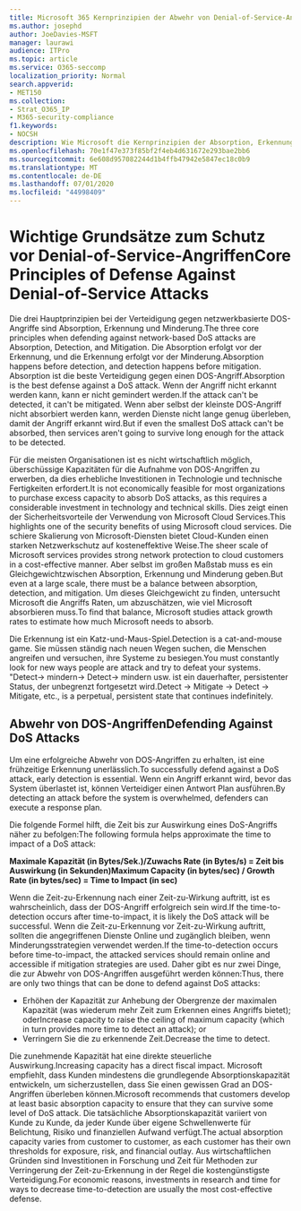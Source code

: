 ```yaml
---
title: Microsoft 365 Kernprinzipien der Abwehr von Denial-of-Service-Angriffen
ms.author: josephd
author: JoeDavies-MSFT
manager: laurawi
audience: ITPro
ms.topic: article
ms.service: O365-seccomp
localization_priority: Normal
search.appverid:
- MET150
ms.collection:
- Strat_O365_IP
- M365-security-compliance
f1.keywords:
- NOCSH
description: Wie Microsoft die Kernprinzipien der Absorption, Erkennung und Minderung bei der Abwehr von DOS-Angriffen (Denial of Service) verwendet.
ms.openlocfilehash: 70e1f47e373f85bf2f4eb4d631672e293bae2bb6
ms.sourcegitcommit: 6e608d957082244d1b4ffb47942e5847ec18c0b9
ms.translationtype: MT
ms.contentlocale: de-DE
ms.lasthandoff: 07/01/2020
ms.locfileid: "44998409"
---
```

# <a name="core-principles-of-defense-against-denial-of-service-attacks"></a><span data-ttu-id="2a731-103">Wichtige Grundsätze zum Schutz vor Denial-of-Service-Angriffen</span><span class="sxs-lookup"><span data-stu-id="2a731-103">Core Principles of Defense Against Denial-of-Service Attacks</span></span>

<span data-ttu-id="2a731-104">Die drei Hauptprinzipien bei der Verteidigung gegen netzwerkbasierte DOS-Angriffe sind Absorption, Erkennung und Minderung.</span><span class="sxs-lookup"><span data-stu-id="2a731-104">The three core principles when defending against network-based DoS attacks are Absorption, Detection, and Mitigation.</span></span> <span data-ttu-id="2a731-105">Die Absorption erfolgt vor der Erkennung, und die Erkennung erfolgt vor der Minderung.</span><span class="sxs-lookup"><span data-stu-id="2a731-105">Absorption happens before detection, and detection happens before mitigation.</span></span> <span data-ttu-id="2a731-106">Absorption ist die beste Verteidigung gegen einen DOS-Angriff.</span><span class="sxs-lookup"><span data-stu-id="2a731-106">Absorption is the best defense against a DoS attack.</span></span> <span data-ttu-id="2a731-107">Wenn der Angriff nicht erkannt werden kann, kann er nicht gemindert werden.</span><span class="sxs-lookup"><span data-stu-id="2a731-107">If the attack can't be detected, it can't be mitigated.</span></span> <span data-ttu-id="2a731-108">Wenn aber selbst der kleinste DOS-Angriff nicht absorbiert werden kann, werden Dienste nicht lange genug überleben, damit der Angriff erkannt wird.</span><span class="sxs-lookup"><span data-stu-id="2a731-108">But if even the smallest DoS attack can't be absorbed, then services aren't going to survive long enough for the attack to be detected.</span></span>

<span data-ttu-id="2a731-109">Für die meisten Organisationen ist es nicht wirtschaftlich möglich, überschüssige Kapazitäten für die Aufnahme von DOS-Angriffen zu erwerben, da dies erhebliche Investitionen in Technologie und technische Fertigkeiten erfordert.</span><span class="sxs-lookup"><span data-stu-id="2a731-109">It is not economically feasible for most organizations to purchase excess capacity to absorb DoS attacks, as this requires a considerable investment in technology and technical skills.</span></span> <span data-ttu-id="2a731-110">Dies zeigt einen der Sicherheitsvorteile der Verwendung von Microsoft Cloud Services.</span><span class="sxs-lookup"><span data-stu-id="2a731-110">This highlights one of the security benefits of using Microsoft cloud services.</span></span> <span data-ttu-id="2a731-111">Die schiere Skalierung von Microsoft-Diensten bietet Cloud-Kunden einen starken Netzwerkschutz auf kosteneffektive Weise.</span><span class="sxs-lookup"><span data-stu-id="2a731-111">The sheer scale of Microsoft services provides strong network protection to cloud customers in a cost-effective manner.</span></span> <span data-ttu-id="2a731-112">Aber selbst im großen Maßstab muss es ein Gleichgewichtzwischen Absorption, Erkennung und Minderung geben.</span><span class="sxs-lookup"><span data-stu-id="2a731-112">But even at a large scale, there must be a balance between absorption, detection, and mitigation.</span></span> <span data-ttu-id="2a731-113">Um dieses Gleichgewicht zu finden, untersucht Microsoft die Angriffs Raten, um abzuschätzen, wie viel Microsoft absorbieren muss.</span><span class="sxs-lookup"><span data-stu-id="2a731-113">To find that balance, Microsoft studies attack growth rates to estimate how much Microsoft needs to absorb.</span></span>

<span data-ttu-id="2a731-114">Die Erkennung ist ein Katz-und-Maus-Spiel.</span><span class="sxs-lookup"><span data-stu-id="2a731-114">Detection is a cat-and-mouse game.</span></span> <span data-ttu-id="2a731-115">Sie müssen ständig nach neuen Wegen suchen, die Menschen angreifen und versuchen, ihre Systeme zu besiegen.</span><span class="sxs-lookup"><span data-stu-id="2a731-115">You must constantly look for new ways people are attack and try to defeat your systems.</span></span> <span data-ttu-id="2a731-116">"Detect-> mindern-> Detect-> mindern usw. ist ein dauerhafter, persistenter Status, der unbegrenzt fortgesetzt wird.</span><span class="sxs-lookup"><span data-stu-id="2a731-116">Detect -> Mitigate -> Detect -> Mitigate, etc., is a perpetual, persistent state that continues indefinitely.</span></span>

## <a name="defending-against-dos-attacks"></a><span data-ttu-id="2a731-117">Abwehr von DOS-Angriffen</span><span class="sxs-lookup"><span data-stu-id="2a731-117">Defending Against DoS Attacks</span></span>

<span data-ttu-id="2a731-118">Um eine erfolgreiche Abwehr von DOS-Angriffen zu erhalten, ist eine frühzeitige Erkennung unerlässlich.</span><span class="sxs-lookup"><span data-stu-id="2a731-118">To successfully defend against a DoS attack, early detection is essential.</span></span> <span data-ttu-id="2a731-119">Wenn ein Angriff erkannt wird, bevor das System überlastet ist, können Verteidiger einen Antwort Plan ausführen.</span><span class="sxs-lookup"><span data-stu-id="2a731-119">By detecting an attack before the system is overwhelmed, defenders can execute a response plan.</span></span>

<span data-ttu-id="2a731-120">Die folgende Formel hilft, die Zeit bis zur Auswirkung eines DoS-Angriffs näher zu befolgen:</span><span class="sxs-lookup"><span data-stu-id="2a731-120">The following formula helps approximate the time to impact of a DoS attack:</span></span>

   <span data-ttu-id="2a731-121">**Maximale Kapazität (in Bytes/Sek.)/Zuwachs Rate (in Bytes/s) = Zeit bis Auswirkung (in Sekunden)**</span><span class="sxs-lookup"><span data-stu-id="2a731-121">**Maximum Capacity (in bytes/sec) / Growth Rate (in bytes/sec) = Time to Impact (in sec)**</span></span>

<span data-ttu-id="2a731-122">Wenn die Zeit-zu-Erkennung nach einer Zeit-zu-Wirkung auftritt, ist es wahrscheinlich, dass der DOS-Angriff erfolgreich sein wird.</span><span class="sxs-lookup"><span data-stu-id="2a731-122">If the time-to-detection occurs after time-to-impact, it is likely the DoS attack will be successful.</span></span> <span data-ttu-id="2a731-123">Wenn die Zeit-zu-Erkennung vor Zeit-zu-Wirkung auftritt, sollten die angegriffenen Dienste Online und zugänglich bleiben, wenn Minderungsstrategien verwendet werden.</span><span class="sxs-lookup"><span data-stu-id="2a731-123">If the time-to-detection occurs before time-to-impact, the attacked services should remain online and accessible if mitigation strategies are used.</span></span> <span data-ttu-id="2a731-124">Daher gibt es nur zwei Dinge, die zur Abwehr von DOS-Angriffen ausgeführt werden können:</span><span class="sxs-lookup"><span data-stu-id="2a731-124">Thus, there are only two things that can be done to defend against DoS attacks:</span></span>

- <span data-ttu-id="2a731-125">Erhöhen der Kapazität zur Anhebung der Obergrenze der maximalen Kapazität (was wiederum mehr Zeit zum Erkennen eines Angriffs bietet); oder</span><span class="sxs-lookup"><span data-stu-id="2a731-125">Increase capacity to raise the ceiling of maximum capacity (which in turn provides more time to detect an attack); or</span></span>
- <span data-ttu-id="2a731-126">Verringern Sie die zu erkennende Zeit.</span><span class="sxs-lookup"><span data-stu-id="2a731-126">Decrease the time to detect.</span></span>

<span data-ttu-id="2a731-127">Die zunehmende Kapazität hat eine direkte steuerliche Auswirkung.</span><span class="sxs-lookup"><span data-stu-id="2a731-127">Increasing capacity has a direct fiscal impact.</span></span> <span data-ttu-id="2a731-128">Microsoft empfiehlt, dass Kunden mindestens die grundlegende Absorptionskapazität entwickeln, um sicherzustellen, dass Sie einen gewissen Grad an DOS-Angriffen überleben können.</span><span class="sxs-lookup"><span data-stu-id="2a731-128">Microsoft recommends that customers develop at least basic absorption capacity to ensure that they can survive some level of DoS attack.</span></span> <span data-ttu-id="2a731-129">Die tatsächliche Absorptionskapazität variiert von Kunde zu Kunde, da jeder Kunde über eigene Schwellenwerte für Belichtung, Risiko und finanziellen Aufwand verfügt.</span><span class="sxs-lookup"><span data-stu-id="2a731-129">The actual absorption capacity varies from customer to customer, as each customer has their own thresholds for exposure, risk, and financial outlay.</span></span> <span data-ttu-id="2a731-130">Aus wirtschaftlichen Gründen sind Investitionen in Forschung und Zeit für Methoden zur Verringerung der Zeit-zu-Erkennung in der Regel die kostengünstigste Verteidigung.</span><span class="sxs-lookup"><span data-stu-id="2a731-130">For economic reasons, investments in research and time for ways to decrease time-to-detection are usually the most cost-effective defense.</span></span>
